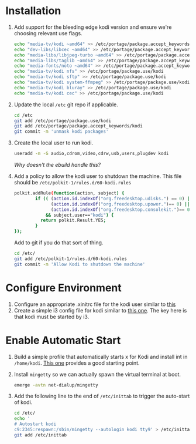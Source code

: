 # Installation

1. Add support for the bleeding edge kodi version and ensure we're choosing relevant use flags.

      ```bash
      echo "media-tv/kodi ~amd64" >> /etc/portage/package.accept_keywords/kodi
      echo "dev-libs/libcec ~amd64" >> /etc/portage/package.accept_keywords/kodi
      echo "media-libs/libjpeg-turbo ~amd64" >> /etc/portage/package.accept_keywords/kodi
      echo "media-libs/taglib ~amd64" >> /etc/portage/package.accept_keywords/kodi
      echo "media-fonts/noto ~amd64" >> /etc/portage/package.accept_keywords/kodi
      echo "media-tv/kodi nfs" >> /etc/portage/package.use/kodi
      echo "media-tv/kodi sftp" >> /etc/portage/package.use/kodi
      echo "media-tv/kodi system-ffmpeg" >> /etc/portage/package.use/kodi
      echo "media-tv/kodi bluray" >> /etc/portage/package.use/kodi
      echo "media-tv/kodi cec" >> /etc/portage/package.use/kodi
      ```
2. Update the local `/etc` git repo if applicable.

      ```bash
      cd /etc
      git add /etc/portage/package.use/kodi
      git add /etc/portage/package.accept_keywords/kodi
      git commit -m 'unmask kodi packages'
      ```
3. Create the local user to run kodi.

    ```bash
    useradd -m -G audio,cdrom,video,cdrw,usb,users,plugdev kodi
    ```
    *Why doesn't the ebuild handle this?*

4. Add a policy to allow the kodi user to shutdown the machine. This file should be `/etc/polkit-1/rules.d/60-kodi.rules`

    ```bash
    polkit.addRule(function(action, subject) {
            if (( (action.id.indexOf("org.freedesktop.udisks.") == 0) || 
                  (action.id.indexOf("org.freedesktop.upower.")== 0) || 
                  (action.id.indexOf("org.freedesktop.consolekit.")== 0) ) 
                && subject.user=="kodi") {
              return polkit.Result.YES;
            }
    });
    ```
    Add to git if you do that sort of thing.

    ```bash
    cd /etc/
    git add /etc/polkit-1/rules.d/60-kodi.rules
    git commit -m 'Allow Kodi to shutdown the machine'
    ```

# Configure Environment

1. Configure an appropriate .xinitrc file for the kodi user similar to [this](kodi/system/home/kodi/.xinitrc)
2. Create a simple i3 config file for kodi similar to [this one](kodi/system/home/kodi/.i3/config). The key here is that kodi must be started by i3.

# Enable Automatic Start

1. Build a simple profile that automatically starts x for Kodi and install int in `/home/kodi`. [This one](kodi/system/home/kodi/.bash_profile) provides a good starting point.
2. Install `mingetty` so we can actually spawn the virtual terminal at boot.

    ```bash
    emerge -avtn net-dialup/mingetty
    ```
3. Add the following line to the end of `/etc/inittab` to trigger the auto-start of kodi.

    ```bash
    cd /etc/
    echo '
    # Autostart kodi
    c9:2345:respawn:/sbin/mingetty --autologin kodi tty9' > /etc/inittab
    git add /etc/inittab
    ```


